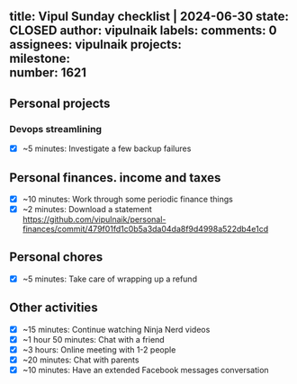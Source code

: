 title:	Vipul Sunday checklist | 2024-06-30
state:	CLOSED
author:	vipulnaik
labels:	
comments:	0
assignees:	vipulnaik
projects:	
milestone:	
number:	1621
--
## Personal projects

### Devops streamlining

- [x] ~5 minutes: Investigate a few backup failures

## Personal finances. income and taxes

- [x] ~10 minutes: Work through some periodic finance things
- [x] ~2 minutes: Download a statement https://github.com/vipulnaik/personal-finances/commit/479f01fd1c0b5a3da04da8f9d4998a522db4e1cd 

## Personal chores

- [x] ~5 minutes: Take care of wrapping up a refund

## Other activities

- [x] ~15 minutes: Continue watching Ninja Nerd videos
- [x] ~1 hour 50 minutes: Chat with a friend
- [x] ~3 hours: Online meeting with 1-2 people
- [x] ~20 minutes: Chat with parents
- [x] ~10 minutes: Have an extended Facebook messages conversation
